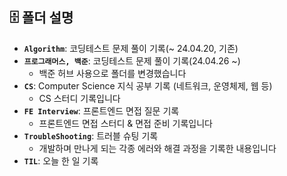 ## 🗄️ 폴더 설명
- **`Algorithm`**: 코딩테스트 문제 풀이 기록(~ 24.04.20, 기존)
- **`프로그래머스, 백준`**: 코딩테스트 문제 풀이 기록(24.04.26 ~)
  - 백준 허브 사용으로 폴더를 변경했습니다
- **`CS`**: Computer Science 지식 공부 기록 (네트워크, 운영체제, 웹 등)
  - CS 스터디 기록입니다
- **`FE Interview`**: 프론트엔드 면접 질문 기록
  - 프론트엔드 면접 스터디 & 면접 준비 기록입니다
- **`TroubleShooting`**: 트러블 슈팅 기록
  - 개발하며 만나게 되는 각종 에러와 해결 과정을 기록한 내용입니다
- **`TIL`**: 오늘 한 일 기록
